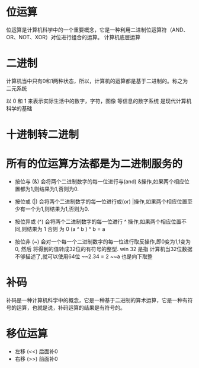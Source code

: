# 位运算
位运算是计算机科学中的一个重要概念，它是一种利用二进制位运算符（AND、OR、NOT、XOR）对位进行组合的运算。
计算机底层运算

# 二进制
计算机当中只有0和1两种状态，所以，计算机的运算都是基于二进制的。称之为二元系统

以 0 和 1 来表示实际生活中的数字，字符，图像 等信息的数字系统 是现代计算机科学的基础

# 十进制转二进制

# 所有的位运算方法都是为二进制服务的

- 按位与 (&)
会将两个二进制数字的每一位进行与(and) &操作,如果两个相应位置都为1,则结果为1,否则为0.

- 按位或 (|)
会将两个二进制数字的每一位进行或(or) |操作,如果两个相应位置至少有一个为1,则结果为1,否则为0.

- 按位异或 (^)
会将两个二进制数字的每一位进行 ^ 操作,如果两个相应位置不同,则结果为 1 否则 为 0 
(a ^ b ) ^ b = a

- 按位非 (~)
会对一个每一个二进制数字的每一位进行取反操作,即0变为1,1变为0, 然后 将得到的值转成32位的有符号的整型.
win 32 是指 计算机当32位数据不够描述了,就可以使用64位
~~2.34 = 2
~~a 也是向下取整

# 补码
补码是一种计算机科学中的概念，它是一种基于二进制的算术运算，它是一种有符号的运算，也就是说，补码运算的结果是有符号的。


# 移位运算

- 左移 (<<) 后面补0
- 右移 (>>) 前面补0
